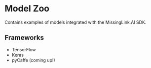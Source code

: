 # Model Zoo
Contains examples of models integrated with the MissingLink.AI SDK.

## Frameworks

* TensorFlow
* Keras
* pyCaffe (coming up!)
